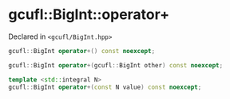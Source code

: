 # gcufl::BigInt::operator+
Declared in `<gcufl/BigInt.hpp>`
```cpp
gcufl::BigInt operator+() const noexcept;

gcufl::BigInt operator+(gcufl::BigInt other) const noexcept;

template <std::integral N>
gcufl::BigInt operator+(const N value) const noexcept;
```
